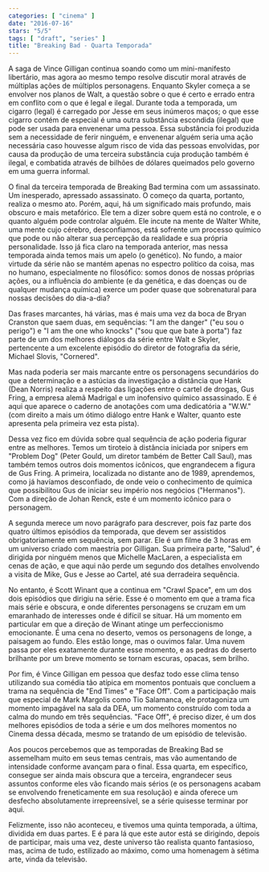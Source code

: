 ```yaml
---
categories: [ "cinema" ]
date: "2016-07-16"
stars: "5/5"
tags: [ "draft", "series" ]
title: "Breaking Bad - Quarta Temporada"
---
```

A saga de Vince Gilligan continua soando como um mini-manifesto
libertário, mas agora ao mesmo tempo resolve discutir moral através de
múltiplas ações de múltiplos personagens. Enquanto Skyler começa a
se envolver nos planos de Walt, a questão sobre o que é certo e errado
entra em conflito com o que é legal e ilegal. Durante toda a temporada,
um cigarro (legal) é carregado por Jesse em seus inúmeros maços; o
que esse cigarro contém de especial é uma outra substância escondida
(ilegal) que pode ser usada para envenenar uma pessoa. Essa substância
foi produzida sem a necessidade de ferir ninguém, e envenenar alguém
seria uma ação necessária caso houvesse algum risco de vida das
pessoas envolvidas, por causa da produção de uma terceira substância
cuja produção também é ilegal, e combatida através de bilhões de
dólares queimados pelo governo em uma guerra informal.

O final da terceira temporada de Breaking Bad termina com um
assassinato. Um inesperado, apressado assassinato. O começo da quarta,
portanto, realiza o mesmo ato. Porém, aqui, há um significado mais
profundo, mais obscuro e mais metafórico. Ele tem a dizer sobre quem
está no controle, e o quanto alguém pode controlar alguém. Ele incute
na mente de Walter White, uma mente cujo cérebro, desconfiamos, está
sofrente um processo químico que pode ou não alterar sua percepção da
realidade e sua própria personalidade. Isso já fica claro na temporada
anterior, mas nessa temporada ainda temos mais um apelo (o genético). No
fundo, a maior virtude da série não se mantém apenas no espectro
político da coisa, mas no humano, especialmente no filosófico: somos
donos de nossas próprias ações, ou a influência do ambiente (e da
genética, e das doenças ou de qualquer mudança química) exerce um
poder quase que sobrenatural para nossas decisões do dia-a-dia?

Das frases marcantes, há várias, mas é mais uma vez da boca de Bryan
Cranston que saem duas, em sequências: "I am the danger" ("eu sou
o perigo") e "I am the one who knocks" ("sou que que bate à porta")
faz parte de um dos melhores diálogos da série entre Walt e Skyler,
pertencente a um excelente episódio do diretor de fotografia da série,
Michael Slovis, "Cornered".

Mas nada poderia ser mais marcante entre os personagens secundários do
que a determinação e a astúcias da investigação a distância que
Hank (Dean Norris) realiza a respeito das ligações entre o cartel de
drogas, Gus Fring, a empresa alemã Madrigal e um inofensivo químico
assassinado. E é aqui que aparece o caderno de anotações com uma
dedicatória a "W.W." (com direito a mais um ótimo diálogo entre Hank
e Walter, quanto este apresenta pela primeira vez esta pista).

Dessa vez fico em dúvida sobre qual sequência de ação poderia figurar
entre as melhores. Temos um tiroteio à distância iniciada por snipers
em "Problem Dog" (Peter Gould, um diretor também de Better Call Saul),
mas também temos outros dois momentos icônicos, que engrandecem a
figura de Gus Fring. A primeira, localizada no distante ano de 1989,
aprendemos, como já havíamos desconfiado, de onde veio o conhecimento
de química que possibilitou Gus de iniciar seu império nos negócios
("Hermanos"). Com a direção de Johan Renck, este é um momento icônico
para o personagem.

A segunda merece um novo parágrafo para descrever, pois faz parte
dos quatro últimos episódios da temporada, que devem ser assistidos
obrigatoriamente em sequência, sem parar. Ele é um filme de 3 horas em
um universo criado com maestria por Gilligan. Sua primeira parte, "Salud",
é dirigida por ninguém menos que Michelle MacLaren, a especialista em
cenas de ação, e que aqui não perde um segundo dos detalhes envolvendo
a visita de Mike, Gus e Jesse ao Cartel, até sua derradeira sequência.

No entanto, é Scott Winant que a continua em "Crawl Space", em um dos
dois episódios que dirigiu na série. Esse é o momento em que a trama
fica mais série e obscura, e onde diferentes personagens se cruzam em
um emaranhado de interesses onde é difícil se situar. Há um momento
em particular em que a direção de Winant atinge um perfeccionismo
emocionante. É uma cena no deserto, vemos os personagens de longe,
a paisagem ao fundo. Eles estão longe, mas o ouvimos falar. Uma nuvem
passa por eles exatamente durante esse momento, e as pedras do deserto
brilhante por um breve momento se tornam escuras, opacas, sem brilho.

Por fim, é Vince Gilligan em pessoa que desfaz todo esse clima tenso
utilizando sua comédia tão atípica em momentos pontuais que concluem
a trama na sequência de "End Times" e "Face Off". Com a participação
mais que especial de Mark Margolis como Tio Salamanca, ele protagoniza
um momento impagável na sala da DEA, um momento construído com toda
a calma do mundo em três sequências. "Face Off", é preciso dizer, é
um dos melhores episódios de toda a série e um dos melhores momentos
no Cinema dessa década, mesmo se tratando de um episódio de televisão.

Aos poucos percebemos que as temporadas de Breaking Bad se assemelham
muito em seus temas centrais, mas vão aumentando de intensidade conforme
avançam para o final. Essa quarta, em específico, consegue ser ainda
mais obscura que a terceira, engrandecer seus assuntos conforme eles
vão ficando mais sérios (e os personagens acabam se envolvendo
freneticamente em sua resolução) e ainda oferece um desfecho
absolutamente irrepreensível, se a série quisesse terminar por aqui.

Felizmente, isso não aconteceu, e tivemos uma quinta temporada, a
última, dividida em duas partes. E é para lá que este autor está
se dirigindo, depois de participar, mais uma vez, deste universo tão
realista quanto fantasioso, mas, acima de tudo, estilizado ao máximo,
como uma homenagem à sétima arte, vinda da televisão.
